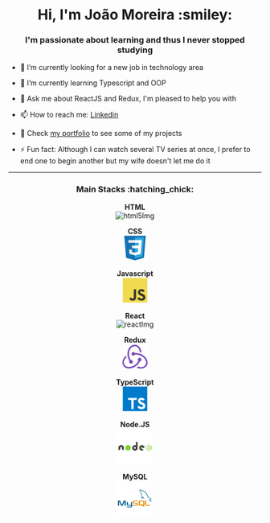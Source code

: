 
<h1 align="center">Hi, I'm João Moreira :smiley:</h1>

<h3 align="center">I'm passionate about learning and thus I never stopped studying</h3>
  
- :telescope: I’m currently looking for a new job in technology area
  
- 🌱 I’m currently learning Typescript and OOP
  
- 💬 Ask me about ReactJS and Redux, I'm pleased to help you with
  
- 📫 How to reach me: [Linkedin](https://www.linkedin.com/in/joao-moreira-dev/)

- :notebook_with_decorative_cover: Check [my portfolio](https://joaogmmoreira.github.io/devportfolio/) to see some of my projects
  
- ⚡ Fun fact: Although I can watch several TV series at once, I prefer to end one to begin another but my wife doesn't let me do it

<hr>

<h3 align="center">Main Stacks :hatching_chick: </h3>

<p align="center">
  <strong>HTML</strong><br>
  <img src="https://cdn.jsdelivr.net/gh/devicons/devicon/icons/html5/html5-original.svg" alt="html5Img" width="50" height="50"/></a>
</p>
<p align="center">
  <strong>CSS</strong></span><br>
  <a href="https://developer.mozilla.org/pt-BR/docs/Web/CSS" target="_blank" rel="noreferrer"> <img src="https://raw.githubusercontent.com/devicons/devicon/master/icons/css3/css3-original.svg" alt="cssImg" width="50" height="50"/></a>
</p>
<p align="center">
  <strong>Javascript</strong><br>
  <img src="https://raw.githubusercontent.com/devicons/devicon/master/icons/javascript/javascript-original.svg" alt="javascriptImg" width="50" height="50"/></a>
</p>
<p align="center">
  <strong>React</strong><br>
  <img src="https://cdn.jsdelivr.net/gh/devicons/devicon/icons/react/react-original.svg" alt="reactImg" width="50" height="50"/></a>
</p>
<p align="center">
  <strong>Redux</strong><br>
  <img src="https://raw.githubusercontent.com/devicons/devicon/master/icons/redux/redux-original.svg" alt="reduxImg" width="50" height="50"/></a>
</p>
<p align="center">
  <strong>TypeScript</strong><br>
  <img src="https://raw.githubusercontent.com/devicons/devicon/master/icons/typescript/typescript-original.svg" alt="typescript" width="50" height="50"/></a>
</p>
<p align="center">
  <strong>Node.JS</strong><br>
  <img src="https://raw.githubusercontent.com/devicons/devicon/master/icons/nodejs/nodejs-original-wordmark.svg" alt="nodejsImg" width="70" height="70"/></a>
</p>
<p align="center">
  <strong>MySQL</strong><br>
  <img src="https://raw.githubusercontent.com/devicons/devicon/master/icons/mysql/mysql-original-wordmark.svg" alt="mysqlImg" width="70" height="70"/></a>  
</p>
 
          
